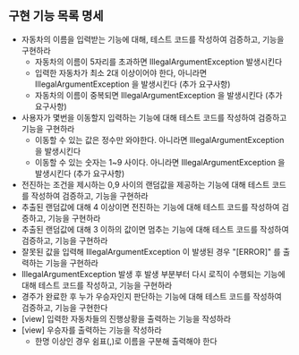 ## 구현 기능 목록 명세

- 자동차의 이름을 입력받는 기능에 대해, 테스트 코드를 작성하여 검증하고, 기능을 구현하라
  - 자동차의 이름이 5자리를 초과하면 IllegalArgumentException 발생시킨다
  - 입력한 자동차가 최소 2대 이상이어야 한다, 아니라면 IllegalArgumentException 을 발생시킨다 (추가 요구사항)
  - 자동차의 이름이 중복되면 IllegalArgumentException 을 발생시킨다 (추가 요구사항)
- 사용자가 몇번을 이동할지 입력하는 기능에 대해 테스트 코드를 작성하여 검증하고 기능을 구현하라
  - 이동할 수 있는 값은 정수만 와야한다. 아니라면 IllegalArgumentException 을 발생시킨다
  - 이동할 수 있는 숫자는 1~9 사이다. 아니라면 IllegalArgumentException 을 발생시킨다 (추가 요구사항)
- 전진하는 조건을 제시하는 0,9 사이의 랜덤값을 제공하는 기능에 대해 테스트 코드를 작성하여 검증하고, 기능을 구현하라
- 추출된 랜덤값에 대해 4 이상이면 전진하는 기능에 대해 테스트 코드를 작성하여 검증하고, 기능을 구현하라
- 추출된 랜덤값에 대해 3 이하의 값이면 멈추는 기능에 대해 테스트 코드를 작성하여 검증하고, 기능을 구현하라
- 잘못된 값을 입력해 IllegalArgumentException 이 발생된 경우 "[ERROR]" 를 출력하는 기능을 구현하라
- IllegalArgumentException 발생 후 발생 부분부터 다시 로직이 수행되는 기능에 대해 테스트 코드를 작성하고, 기능을 구현하라
- 경주가 완료한 후 누가 우승자인지 판단하는 기능에 대해 테스트 코드를 작성하여 검증하고, 기능을 구현한다
- [view] 입력한 자동차들의 진행상황을 출력하는 기능을 작성하라
- [view] 우승자를 출력하는 기능을 작성하라
  - 한명 이상인 경우 쉼표(,)로 이름을 구분해 출력해야 한다